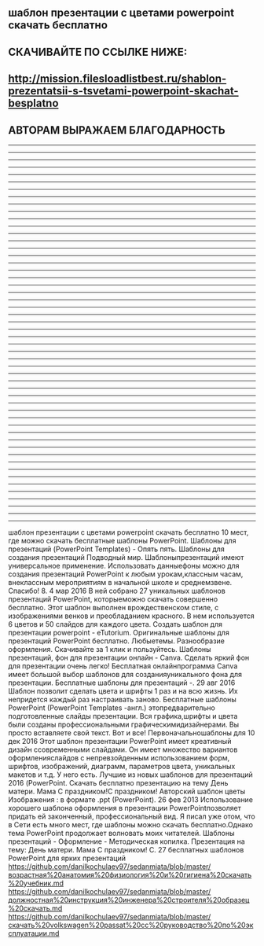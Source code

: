 шаблон презентации с цветами powerpoint скачать бесплатно
--------------------------------------------------
СКАЧИВАЙТЕ ПО ССЫЛКЕ НИЖЕ:
--------------------------------------------------
http://mission.filesloadlistbest.ru/shablon-prezentatsii-s-tsvetami-powerpoint-skachat-besplatno
--------------------------------------------------
АВТОРАМ ВЫРАЖАЕМ БЛАГОДАРНОСТЬ
--------------------------------------------------
--------------------------------------------------
--------------------------------------------------
--------------------------------------------------
--------------------------------------------------
--------------------------------------------------
--------------------------------------------------
--------------------------------------------------
--------------------------------------------------
--------------------------------------------------
--------------------------------------------------
--------------------------------------------------
--------------------------------------------------
--------------------------------------------------
--------------------------------------------------
--------------------------------------------------
--------------------------------------------------
--------------------------------------------------
--------------------------------------------------
--------------------------------------------------
--------------------------------------------------
--------------------------------------------------
--------------------------------------------------
--------------------------------------------------
--------------------------------------------------
--------------------------------------------------
--------------------------------------------------
--------------------------------------------------
--------------------------------------------------
--------------------------------------------------
--------------------------------------------------
--------------------------------------------------
--------------------------------------------------
--------------------------------------------------
--------------------------------------------------
--------------------------------------------------
--------------------------------------------------
--------------------------------------------------
--------------------------------------------------
--------------------------------------------------
--------------------------------------------------
--------------------------------------------------
--------------------------------------------------
--------------------------------------------------
--------------------------------------------------
--------------------------------------------------
--------------------------------------------------
--------------------------------------------------
--------------------------------------------------
--------------------------------------------------
--------------------------------------------------
--------------------------------------------------
--------------------------------------------------
шаблон презентации с цветами powerpoint скачать бесплатно 10 мест, где можно скачать бесплатные шаблоны PowerPoint. Шаблоны для презентаций (PowerPoint Templates) - Опять пять. Шаблоны для создания презентаций Подводный мир. Шаблоныпрезентаций имеют универсальное применение. Использовать данныефоны можно для создания презентаций PowerPoint к любым урокам,классным часам, внеклассным мероприятиям в начальной школе и среднемзвене. Спасибо! 8. 4 мар 2016  В ней собрано 27 уникальных шаблонов презентаций PowerPoint, которыеможно скачать совершенно бесплатно.  Этот шаблон выполнен врождественском стиле, с изображениями венков и преобладанием красного. В нем используется 6 цветов и 50 слайдов для каждого цвета. Создать шаблон для презентации powerpoint - eTutorium. Оригинальные шаблоны для презентаций PowerPoint бесплатно. Любыетемы. Разнообразие оформления. Скачивайте за 1 клик и пользуйтесь. Шаблоны презентаций, фон для презентации онлайн - Canva. Сделать яркий фон для презентации очень легко! Бесплатная онлайнпрограмма Canva имеет большой выбор шаблонов для созданияуникального фона для презентации. Бесплатные шаблоны для презентаций -. 29 авг 2016  Шаблон позволит сделать цвета и шрифты 1 раз и на всю жизнь. Их непридется каждый раз настраивать заново. Бесплатные шаблоны PowerPoint (PowerPoint Templates -англ.) этопредварительно подготовленные слайды презентации. Вся графика,шрифты и цвета были созданы профессиональными графическимидизайнерами. Вы просто вставляете свой текст. Вот и все! Первоначальношаблоны для
10 дек 2016  Этот шаблон презентации PowerPoint имеет креативный дизайн ссовременными слайдами. Он имеет множество вариантов оформленияслайдов с непревзойденным использованием форм, шрифтов, изображений, диаграмм, параметров цвета, уникальных макетов и т.д. У него есть. Лучшие из новых шаблонов для презентаций 2016 (PowerPoint. Скачать бесплатно презентацию на тему День матери. Мама С праздником!С праздником! Авторский шаблон цветы Изображения : в формате .ppt (PowerPoint). 26 фев 2013  Использование хорошего шаблона оформления в презентации PowerPointпозволяет придать ей законченный, профессиональный вид. Я писал уже отом, что в Сети есть много мест, где шаблоны можно скачать бесплатно.Однако тема PowerPoint продолжает волновать моих читателей. Шаблоны презентаций - Оформление - Методическая копилка. Презентация на тему: День матери. Мама С праздником! С. 27 бесплатных шаблонов PowerPoint для ярких презентаций
https://github.com/danilkochulaev97/sedanmiata/blob/master/возрастная%20анатомия%20физиология%20и%20гигиена%20скачать%20учебник.md
https://github.com/danilkochulaev97/sedanmiata/blob/master/должностная%20инструкция%20инженера%20строителя%20образец%20скачать.md
https://github.com/danilkochulaev97/sedanmiata/blob/master/скачать%20volkswagen%20passat%20cc%20руководство%20по%20эксплуатации.md